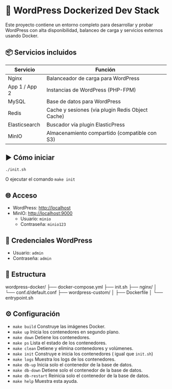 # 🚀 WordPress Dockerized Dev Stack

Este proyecto contiene un entorno completo para desarrollar y probar WordPress con alta disponibilidad, balanceo de carga y servicios externos usando Docker.

## 📦 Servicios incluidos

| Servicio       | Función                                          |
|----------------|--------------------------------------------------|
| Nginx          | Balanceador de carga para WordPress              |
| App 1 / App 2  | Instancias de WordPress (PHP-FPM)                |
| MySQL          | Base de datos para WordPress                     |
| Redis          | Cache y sesiones (via plugin Redis Object Cache)|
| Elasticsearch  | Buscador vía plugin ElasticPress                 |
| MinIO          | Almacenamiento compartido (compatible con S3)   |

## ▶️ Cómo iniciar

```bash
./init.sh
```
O ejecutar el comando `make init`

## 🌐 Acceso

- WordPress: [http://localhost](http://localhost)
- MinIO: [http://localhost:9000](http://localhost:9000)
  - Usuario: `minio`
  - Contraseña: `minio123`

## 🔐 Credenciales WordPress

- Usuario: `admin`
- Contraseña: `admin`

## 📂 Estructura

wordpress-docker/
├── docker-compose.yml
├── init.sh
├── nginx/
│   └── conf.d/default.conf
├── wordpress-custom/
│   ├── Dockerfile
│   └── entrypoint.sh

## ⚙️ Configuración

- `make build` Construye las imágenes Docker.
- `make up` Inicia los contenedores en segundo plano.
- `make down` Detiene los contenedores.
- `make ps` Lista el estado de los contenedores.
- `make clean` Detiene y elimina contenedores y volúmenes.
- `make init` Construye e inicia los contenedores ( igual que `init.sh`)
- `make logs` Muestra los logs de los contenedores.
- `make db-up` Inicia solo el contenedor de la base de datos.
- `make db-down` Detiene solo el contenedor de la base de datos.
- `make db-restart` Reinicia solo el contenedor de la base de datos.
- `make help` Muestra esta ayuda.
